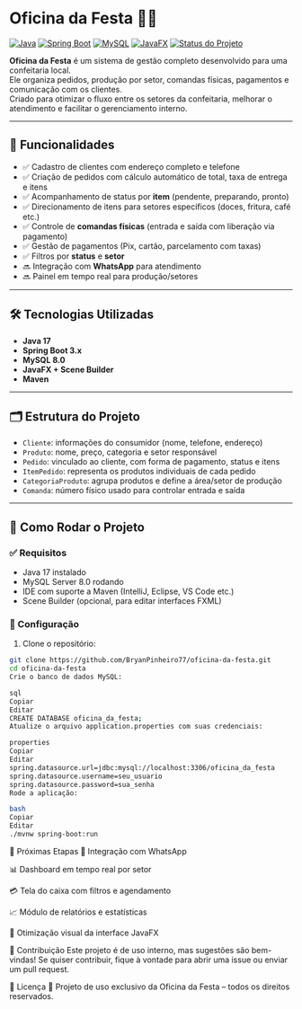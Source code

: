 # Oficina da Festa 🎂✨

[![Java](https://img.shields.io/badge/Java-17-007396?style=for-the-badge&logo=java&logoColor=white)](#)
[![Spring Boot](https://img.shields.io/badge/Spring%20Boot-3.x-6DB33F?style=for-the-badge&logo=springboot&logoColor=white)](#)
[![MySQL](https://img.shields.io/badge/MySQL-8.0-4479A1?style=for-the-badge&logo=mysql&logoColor=white)](#)
[![JavaFX](https://img.shields.io/badge/JavaFX-UI-blue?style=for-the-badge&logo=java)](#)
[![Status do Projeto](https://img.shields.io/badge/STATUS-EM%20DESENVOLVIMENTO-yellow?style=for-the-badge)](#)

**Oficina da Festa** é um sistema de gestão completo desenvolvido para uma confeitaria local.  
Ele organiza pedidos, produção por setor, comandas físicas, pagamentos e comunicação com os clientes.  
Criado para otimizar o fluxo entre os setores da confeitaria, melhorar o atendimento e facilitar o gerenciamento interno.

---

## 🌟 Funcionalidades

- ✅ Cadastro de clientes com endereço completo e telefone  
- ✅ Criação de pedidos com cálculo automático de total, taxa de entrega e itens  
- ✅ Acompanhamento de status por **item** (pendente, preparando, pronto)  
- ✅ Direcionamento de itens para setores específicos (doces, fritura, café etc.)  
- ✅ Controle de **comandas físicas** (entrada e saída com liberação via pagamento)  
- ✅ Gestão de pagamentos (Pix, cartão, parcelamento com taxas)  
- ✅ Filtros por **status** e **setor**  
- 🔜 Integração com **WhatsApp** para atendimento  
- 🔜 Painel em tempo real para produção/setores  

---

## 🛠 Tecnologias Utilizadas

- **Java 17**  
- **Spring Boot 3.x**  
- **MySQL 8.0**  
- **JavaFX + Scene Builder**  
- **Maven**

---

## 🗂 Estrutura do Projeto

- `Cliente`: informações do consumidor (nome, telefone, endereço)
- `Produto`: nome, preço, categoria e setor responsável
- `Pedido`: vinculado ao cliente, com forma de pagamento, status e itens
- `ItemPedido`: representa os produtos individuais de cada pedido
- `CategoriaProduto`: agrupa produtos e define a área/setor de produção
- `Comanda`: número físico usado para controlar entrada e saída

---

## 🚀 Como Rodar o Projeto

### ✅ Requisitos

- Java 17 instalado  
- MySQL Server 8.0 rodando  
- IDE com suporte a Maven (IntelliJ, Eclipse, VS Code etc.)  
- Scene Builder (opcional, para editar interfaces FXML)

### 🔧 Configuração

1. Clone o repositório:

```bash
git clone https://github.com/BryanPinheiro77/oficina-da-festa.git
cd oficina-da-festa
Crie o banco de dados MySQL:

sql
Copiar
Editar
CREATE DATABASE oficina_da_festa;
Atualize o arquivo application.properties com suas credenciais:

properties
Copiar
Editar
spring.datasource.url=jdbc:mysql://localhost:3306/oficina_da_festa
spring.datasource.username=seu_usuario
spring.datasource.password=sua_senha
Rode a aplicação:

bash
Copiar
Editar
./mvnw spring-boot:run
```

📅 Próximas Etapas
🔗 Integração com WhatsApp

📊 Dashboard em tempo real por setor

💳 Tela do caixa com filtros e agendamento

📈 Módulo de relatórios e estatísticas

🎨 Otimização visual da interface JavaFX

🤝 Contribuição
Este projeto é de uso interno, mas sugestões são bem-vindas!
Se quiser contribuir, fique à vontade para abrir uma issue ou enviar um pull request.

📝 Licença
📌 Projeto de uso exclusivo da Oficina da Festa – todos os direitos reservados.

